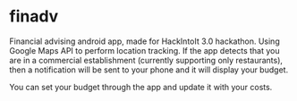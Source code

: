 # finadv
Financial advising android app, made for HackIntoIt 3.0 hackathon. Using Google Maps API to perform location tracking.
If the app detects that you are in a commercial establishment (currently supporting only restaurants), then a notification
will be sent to your phone and it will display your budget.

You can set your budget through the app and update it with your costs.
